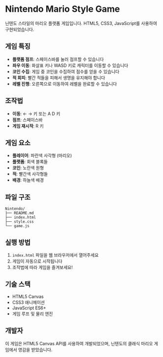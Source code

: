 # Nintendo Mario Style Game

닌텐도 스타일의 마리오 플랫폼 게임입니다. HTML5, CSS3, JavaScript를 사용하여 구현되었습니다.

## 게임 특징

- **플랫폼 점프**: 스페이스바를 눌러 점프할 수 있습니다
- **좌우 이동**: 화살표 키나 WASD 키로 캐릭터를 이동할 수 있습니다
- **코인 수집**: 게임 중 코인을 수집하여 점수를 얻을 수 있습니다
- **적 회피**: 빨간 적들을 피해서 생명을 유지해야 합니다
- **레벨 진행**: 오른쪽으로 이동하여 레벨을 완료할 수 있습니다

## 조작법

- **이동**: ← → 키 또는 A D 키
- **점프**: 스페이스바
- **게임 재시작**: R 키

## 게임 요소

- **플레이어**: 파란색 사각형 (마리오)
- **플랫폼**: 회색 블록들
- **코인**: 노란색 원형
- **적**: 빨간색 사각형들
- **배경**: 하늘색 배경

## 파일 구조

```
Nintendo/
├── README.md
├── index.html
├── style.css
└── game.js
```

## 실행 방법

1. `index.html` 파일을 웹 브라우저에서 열어주세요
2. 게임이 자동으로 시작됩니다
3. 조작법에 따라 게임을 즐겨보세요!

## 기술 스택

- HTML5 Canvas
- CSS3 애니메이션
- JavaScript ES6+
- 게임 루프 및 물리 엔진

## 개발자

이 게임은 HTML5 Canvas API를 사용하여 개발되었으며, 닌텐도의 클래식 마리오 게임에서 영감을 받았습니다. 